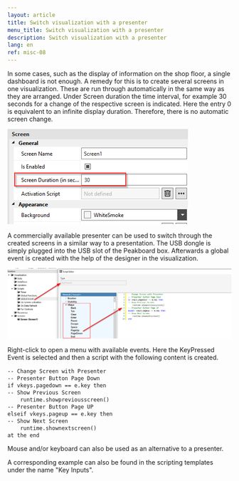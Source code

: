 ```yaml
---
layout: article
title: Switch visualization with a presenter
menu_title: Switch visualization with a presenter
description: Switch visualization with a presenter
lang: en
ref: misc-08
---
```


In some cases, such as the display of information on the shop floor, a single dashboard is not enough. 
A remedy for this is to create several screens in one visualization.
These are run through automatically in the same way as they are arranged. Under Screen duration the time interval, for example 30 seconds for a change of the respective screen is indicated.
Here the entry 0 is equivalent to an infinite display duration. Therefore, there is no automatic screen change.

![Screen duration](/assets/images/misc/Presenter/screenduration.png)

A commercially available presenter can be used to switch through the created screens in a similar way to a presentation. The USB dongle is simply plugged into the USB slot of the Peakboard box.
Afterwards a global event is created with the help of the designer in the visualization. 

![script selection](/assets/images/misc/Presenter/img2.png)

Right-click to open a menu with available events. Here the KeyPressed Event is selected and then a script with the following content is created. 


```
-- Change Screen with Presenter
-- Presenter Button Page Down
if vkeys.pagedown == e.key then
-- Show Previous Screen
	runtime.showpreviousscreen()
-- Presenter Button Page UP
elseif vkeys.pageup == e.key then
-- Show Next Screen
	runtime.shownextscreen()
at the end
```

Mouse and/or keyboard can also be used as an alternative to a presenter.

A corresponding example can also be found in the scripting templates under the name "Key Inputs".
